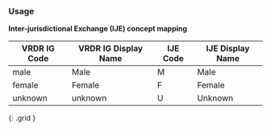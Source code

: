 ### Usage


**Inter-jurisdictional Exchange (IJE) concept mapping**

|VRDR IG Code | VRDR IG Display Name | IJE Code |IJE Display Name
| -------- | -------- | -------- | --------|
|male|Male|M|Male|
|female|Female|F|Female|
|unknown|unknown|U|Unknown|
{: .grid }
